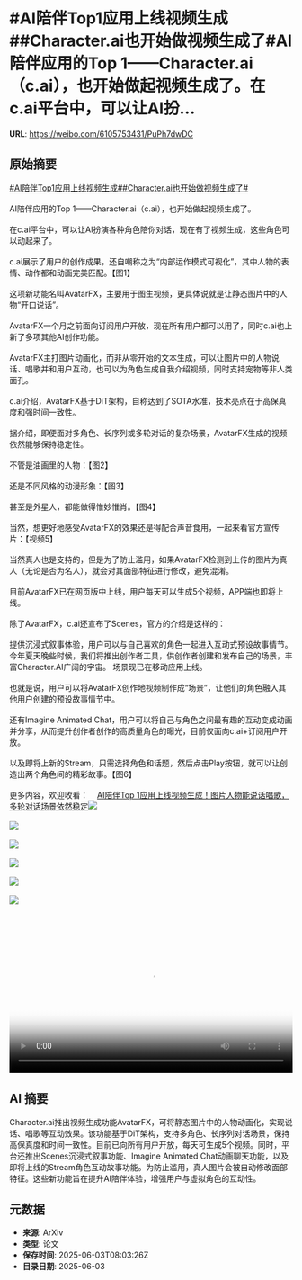# #AI陪伴Top1应用上线视频生成##Character.ai也开始做视频生成了#AI陪伴应用的Top 1——Character.ai（c.ai），也开始做起视频生成了。在c.ai平台中，可以让AI扮...

**URL**: https://weibo.com/6105753431/PuPh7dwDC

## 原始摘要

<a href="https://m.weibo.cn/search?containerid=231522type%3D1%26t%3D10%26q%3D%23AI%E9%99%AA%E4%BC%B4Top1%E5%BA%94%E7%94%A8%E4%B8%8A%E7%BA%BF%E8%A7%86%E9%A2%91%E7%94%9F%E6%88%90%23&amp;extparam=%23AI%E9%99%AA%E4%BC%B4Top1%E5%BA%94%E7%94%A8%E4%B8%8A%E7%BA%BF%E8%A7%86%E9%A2%91%E7%94%9F%E6%88%90%23" data-hide=""><span class="surl-text">#AI陪伴Top1应用上线视频生成#</span></a><a href="https://m.weibo.cn/search?containerid=231522type%3D1%26t%3D10%26q%3D%23Character.ai%E4%B9%9F%E5%BC%80%E5%A7%8B%E5%81%9A%E8%A7%86%E9%A2%91%E7%94%9F%E6%88%90%E4%BA%86%23&amp;extparam=%23Character.ai%E4%B9%9F%E5%BC%80%E5%A7%8B%E5%81%9A%E8%A7%86%E9%A2%91%E7%94%9F%E6%88%90%E4%BA%86%23" data-hide=""><span class="surl-text">#Character.ai也开始做视频生成了#</span></a><br><br>AI陪伴应用的Top 1——Character.ai（c.ai），也开始做起视频生成了。<br><br>在c.ai平台中，可以让AI扮演各种角色陪你对话，现在有了视频生成，这些角色可以动起来了。<br><br>c.ai展示了用户的创作成果，还自嘲称之为“内部运作模式可视化”，其中人物的表情、动作都和动画完美匹配。【图1】<br><br>这项新功能名叫AvatarFX，主要用于图生视频，更具体说就是让静态图片中的人物“开口说话”。<br><br>AvatarFX一个月之前面向订阅用户开放，现在所有用户都可以用了，同时c.ai也上新了多项其他AI创作功能。<br><br>AvatarFX主打图片动画化，而非从零开始的文本生成，可以让图片中的人物说话、唱歌并和用户互动，也可以为角色生成自我介绍视频，同时支持宠物等非人类面孔。 <br><br>c.ai介绍，AvatarFX基于DiT架构，自称达到了SOTA水准，技术亮点在于高保真度和强时间一致性。<br><br>据介绍，即便面对多角色、长序列或多轮对话的复杂场景，AvatarFX生成的视频依然能够保持稳定性。<br><br>不管是油画里的人物：【图2】<br><br>还是不同风格的动漫形象：【图3】<br><br>甚至是外星人，都能做得惟妙惟肖。【图4】<br><br>当然，想更好地感受AvatarFX的效果还是得配合声音食用，一起来看官方宣传片：【视频5】<br><br>当然真人也是支持的，但是为了防止滥用，如果AvatarFX检测到上传的图片为真人（无论是否为名人），就会对其面部特征进行修改，避免混淆。<br><br>目前AvatarFX已在网页版中上线，用户每天可以生成5个视频，APP端也即将上线。<br><br>除了AvatarFX，c.ai还宣布了Scenes，官方的介绍是这样的：<br><br>提供沉浸式叙事体验，用户可以与自己喜欢的角色一起进入互动式预设故事情节。今年夏天晚些时候，我们将推出创作者工具，供创作者创建和发布自己的场景，丰富Character.AI广阔的宇宙。 场景现已在移动应用上线。<br><br>也就是说，用户可以将AvatarFX创作地视频制作成“场景”，让他们的角色融入其他用户创建的预设故事情节中。<br><br>还有Imagine Animated Chat，用户可以将自己与角色之间最有趣的互动变成动画并分享，从而提升创作者创作的高质量角色的曝光，目前仅面向c.ai+订阅用户开放。<br><br>以及即将上新的Stream，只需选择角色和话题，然后点击Play按钮，就可以让创造出两个角色间的精彩故事。【图6】<br><br>更多内容，欢迎收看：<a href="https://weibo.cn/sinaurl?u=https%3A%2F%2Fmp.weixin.qq.com%2Fs%2F6P3EzmsBRZ4CtJrn9YtCCg" data-hide=""><span class="url-icon"><img style="width: 1rem;height: 1rem" src="https://h5.sinaimg.cn/upload/2015/09/25/3/timeline_card_small_web_default.png" referrerpolicy="no-referrer"></span><span class="surl-text">AI陪伴Top 1应用上线视频生成！图片人物能说话唱歌，多轮对话场景依然稳定</span></a><img style="" src="https://tvax3.sinaimg.cn/large/006Fd7o3ly1i225v1lfehj31900u075r.jpg" referrerpolicy="no-referrer"><br><br><img style="" src="https://tvax2.sinaimg.cn/large/006Fd7o3ly1i225ofoye0g30p40dokjn.gif" referrerpolicy="no-referrer"><br><br><img style="" src="https://tvax4.sinaimg.cn/large/006Fd7o3ly1i225oi2nmug30p40do1l0.gif" referrerpolicy="no-referrer"><br><br><img style="" src="https://tvax3.sinaimg.cn/large/006Fd7o3ly1i225oj48x7g30ka0b64qq.gif" referrerpolicy="no-referrer"><br><br><img style="" src="https://tvax4.sinaimg.cn/large/006Fd7o3ly1i225v0ge52j31hc0u0q56.jpg" referrerpolicy="no-referrer"><br><br><img style="" src="https://tvax4.sinaimg.cn/large/006Fd7o3ly1i225p989j6j30zk0k0gw5.jpg" referrerpolicy="no-referrer"><br><br><br clear="both"><div style="clear: both"></div><video controls="controls" poster="https://tvax2.sinaimg.cn/orj480/006Fd7o3ly1i225v0jewpj31900u075r.jpg" style="width: 100%"><source src="https://f.video.weibocdn.com/o0/gIaHzgzxlx08oKG3u2KQ010412002XOf0E010.mp4?label=mp4_720p&amp;template=1080x720.25.0&amp;ori=0&amp;ps=1CwnkDw1GXwCQx&amp;Expires=1748941095&amp;ssig=bZRpKLlz7y&amp;KID=unistore,video"><source src="https://f.video.weibocdn.com/o0/iANY0pGQlx08oKG33GoU010412001tcj0E010.mp4?label=mp4_hd&amp;template=720x480.25.0&amp;ori=0&amp;ps=1CwnkDw1GXwCQx&amp;Expires=1748941095&amp;ssig=PUio%2BzcrH4&amp;KID=unistore,video"><source src="https://f.video.weibocdn.com/o0/Ih1pJTuZlx08oKG33ApW010412000VHZ0E010.mp4?label=mp4_ld&amp;template=540x360.25.0&amp;ori=0&amp;ps=1CwnkDw1GXwCQx&amp;Expires=1748941095&amp;ssig=tcWhje8ept&amp;KID=unistore,video"><p>视频无法显示，请前往<a href="https://video.weibo.com/show?fid=1034%3A5173467721433168" target="_blank" rel="noopener noreferrer">微博视频</a>观看。</p></video>

## AI 摘要

Character.ai推出视频生成功能AvatarFX，可将静态图片中的人物动画化，实现说话、唱歌等互动效果。该功能基于DiT架构，支持多角色、长序列对话场景，保持高保真度和时间一致性。目前已向所有用户开放，每天可生成5个视频。同时，平台还推出Scenes沉浸式叙事功能、Imagine Animated Chat动画聊天功能，以及即将上线的Stream角色互动故事功能。为防止滥用，真人图片会被自动修改面部特征。这些新功能旨在提升AI陪伴体验，增强用户与虚拟角色的互动性。

## 元数据

- **来源**: ArXiv
- **类型**: 论文
- **保存时间**: 2025-06-03T08:03:26Z
- **目录日期**: 2025-06-03
